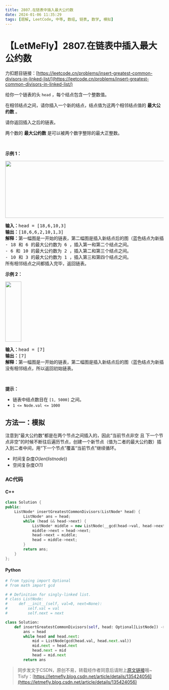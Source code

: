 ```yaml
---
title: 2807.在链表中插入最大公约数
date: 2024-01-06 11:35:29
tags: [题解, LeetCode, 中等, 数组, 链表, 数学, 模拟]
---
```


# 【LetMeFly】2807.在链表中插入最大公约数

力扣题目链接：[https://leetcode.cn/problems/insert-greatest-common-divisors-in-linked-list/](https://leetcode.cn/problems/insert-greatest-common-divisors-in-linked-list/)

<p>给你一个链表的头&nbsp;<code>head</code>&nbsp;，每个结点包含一个整数值。</p>

<p>在相邻结点之间，请你插入一个新的结点，结点值为这两个相邻结点值的 <strong>最大公约数</strong>&nbsp;。</p>

<p>请你返回插入之后的链表。</p>

<p>两个数的 <strong>最大公约数</strong>&nbsp;是可以被两个数字整除的最大正整数。</p>

<p>&nbsp;</p>

<p><strong>示例 1：</strong></p>

<p><img alt="" src="https://assets.leetcode.com/uploads/2023/07/18/ex1_copy.png" style="width: 641px; height: 181px;"></p>

<pre><b>输入：</b>head = [18,6,10,3]
<b>输出：</b>[18,6,6,2,10,1,3]
<b>解释：</b>第一幅图是一开始的链表，第二幅图是插入新结点后的图（蓝色结点为新插入结点）。
- 18 和 6 的最大公约数为 6 ，插入第一和第二个结点之间。
- 6 和 10 的最大公约数为 2 ，插入第二和第三个结点之间。
- 10 和 3 的最大公约数为 1 ，插入第三和第四个结点之间。
所有相邻结点之间都插入完毕，返回链表。
</pre>

<p><strong>示例 2：</strong></p>

<p><img alt="" src="https://assets.leetcode.com/uploads/2023/07/18/ex2_copy1.png" style="width: 51px; height: 191px;"></p>

<pre><b>输入：</b>head = [7]
<strong>输出：</strong>[7]
<b>解释：</b>第一幅图是一开始的链表，第二幅图是插入新结点后的图（蓝色结点为新插入结点）。
没有相邻结点，所以返回初始链表。
</pre>

<p>&nbsp;</p>

<p><strong>提示：</strong></p>

<ul>
	<li>链表中结点数目在&nbsp;<code>[1, 5000]</code> 之间。</li>
	<li><code>1 &lt;= Node.val &lt;= 1000</code></li>
</ul>


    
## 方法一：模拟

注意到“最大公约数”都是在两个节点之间插入的，因此“当前节点非空 且 下一个节点非空”的时候不断往后遍历节点，创建一个新节点（值为二者的最大公约数）插入到二者中间，用“下一个节点”覆盖“当前节点”继续循环。

+ 时间复杂度$O(len(listnode))$
+ 空间复杂度$O(1)$

### AC代码

#### C++

```cpp
class Solution {
public:
    ListNode* insertGreatestCommonDivisors(ListNode* head) {
        ListNode* ans = head;
        while (head && head->next) {
            ListNode* middle = new ListNode(__gcd(head->val, head->next->val));
            middle->next = head->next;
            head->next = middle;
            head = middle->next;
        }
        return ans;
    }
};
```

#### Python

```python
# from typing import Optional
# from math import gcd

# # Definition for singly-linked list.
# class ListNode:
#     def __init__(self, val=0, next=None):
#         self.val = val
#         self.next = next

class Solution:
    def insertGreatestCommonDivisors(self, head: Optional[ListNode]) -> Optional[ListNode]:
        ans = head
        while head and head.next:
            mid = ListNode(gcd(head.val, head.next.val))
            mid.next = head.next
            head.next = mid
            head = mid.next
        return ans
```

> 同步发文于CSDN，原创不易，转载经作者同意后请附上[原文链接](https://blog.tisfy.eu.org/2024/01/06/LeetCode%202807.%E5%9C%A8%E9%93%BE%E8%A1%A8%E4%B8%AD%E6%8F%92%E5%85%A5%E6%9C%80%E5%A4%A7%E5%85%AC%E7%BA%A6%E6%95%B0/)哦~
> Tisfy：[https://letmefly.blog.csdn.net/article/details/135424056](https://letmefly.blog.csdn.net/article/details/135424056)
